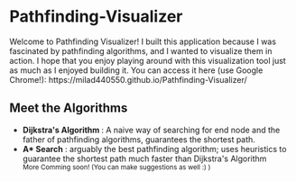 <h1>Pathfinding-Visualizer</h1>

<p>
Welcome to Pathfinding Visualizer! I built this application because I was fascinated by pathfinding algorithms, and I wanted to visualize them in action. I hope that you enjoy playing around with this visualization tool just as much as I enjoyed building it. You can access it here (use Google Chrome!): https://milad440550.github.io/Pathfinding-Visualizer/
</p>

<h2>Meet the Algorithms</h2>
<ul>
   <li>
    <b> Dijkstra's Algorithm </b>: A naive way of searching for end node and the father of pathfinding algorithms, guarantees       the shortest path.
  </li>
  <li> 
    <b>A* Search</b> : arguably the best pathfinding algorithm; uses heuristics to guarantee the shortest path much faster       than Dijkstra's Algorithm 
  </li>
  <small>More Comming soon! (You can make suggestions as well :) )</small>
</ul>
